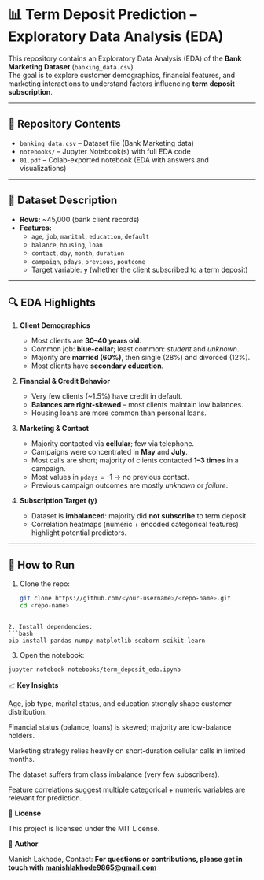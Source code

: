 # 📊 Term Deposit Prediction – Exploratory Data Analysis (EDA)

This repository contains an Exploratory Data Analysis (EDA) of the **Bank Marketing Dataset** (`banking_data.csv`).  
The goal is to explore customer demographics, financial features, and marketing interactions to understand factors influencing **term deposit subscription**.

---

## 📂 Repository Contents
- `banking_data.csv` – Dataset file (Bank Marketing data)  
- `notebooks/` – Jupyter Notebook(s) with full EDA code  
- `01.pdf` – Colab-exported notebook (EDA with answers and visualizations)  

---

## 📑 Dataset Description
- **Rows:** ~45,000 (bank client records)  
- **Features:**  
  - `age`, `job`, `marital`, `education`, `default`  
  - `balance`, `housing`, `loan`  
  - `contact`, `day`, `month`, `duration`  
  - `campaign`, `pdays`, `previous`, `poutcome`  
  - Target variable: **`y`** (whether the client subscribed to a term deposit)  

---

## 🔍 EDA Highlights

1. **Client Demographics**
   - Most clients are **30–40 years old**.  
   - Common job: **blue-collar**; least common: *student* and *unknown*.  
   - Majority are **married (60%)**, then single (28%) and divorced (12%).  
   - Most clients have **secondary education**.

2. **Financial & Credit Behavior**
   - Very few clients (~1.5%) have credit in default.  
   - **Balances are right-skewed** – most clients maintain low balances.  
   - Housing loans are more common than personal loans.  

3. **Marketing & Contact**
   - Majority contacted via **cellular**; few via telephone.  
   - Campaigns were concentrated in **May** and **July**.  
   - Most calls are short; majority of clients contacted **1–3 times** in a campaign.  
   - Most values in `pdays` = -1 → no previous contact.  
   - Previous campaign outcomes are mostly *unknown* or *failure*.  

4. **Subscription Target (y)**
   - Dataset is **imbalanced**: majority did **not subscribe** to term deposit.  
   - Correlation heatmaps (numeric + encoded categorical features) highlight potential predictors.  

---

## 🚀 How to Run

1. Clone the repo:
   ```bash
   git clone https://github.com/<your-username>/<repo-name>.git
   cd <repo-name>
```

2. Install dependencies:
```bash
pip install pandas numpy matplotlib seaborn scikit-learn
```

3. Open the notebook:
```bash
jupyter notebook notebooks/term_deposit_eda.ipynb
```
📈 **Key Insights**

Age, job type, marital status, and education strongly shape customer distribution.

Financial status (balance, loans) is skewed; majority are low-balance holders.

Marketing strategy relies heavily on short-duration cellular calls in limited months.

The dataset suffers from class imbalance (very few subscribers).

Feature correlations suggest multiple categorical + numeric variables are relevant for prediction.

📜 **License**

This project is licensed under the MIT License.

👤 **Author**

Manish Lakhode, Contact:
**For questions or contributions, please get in touch with manishlakhode9865@gmail.com**